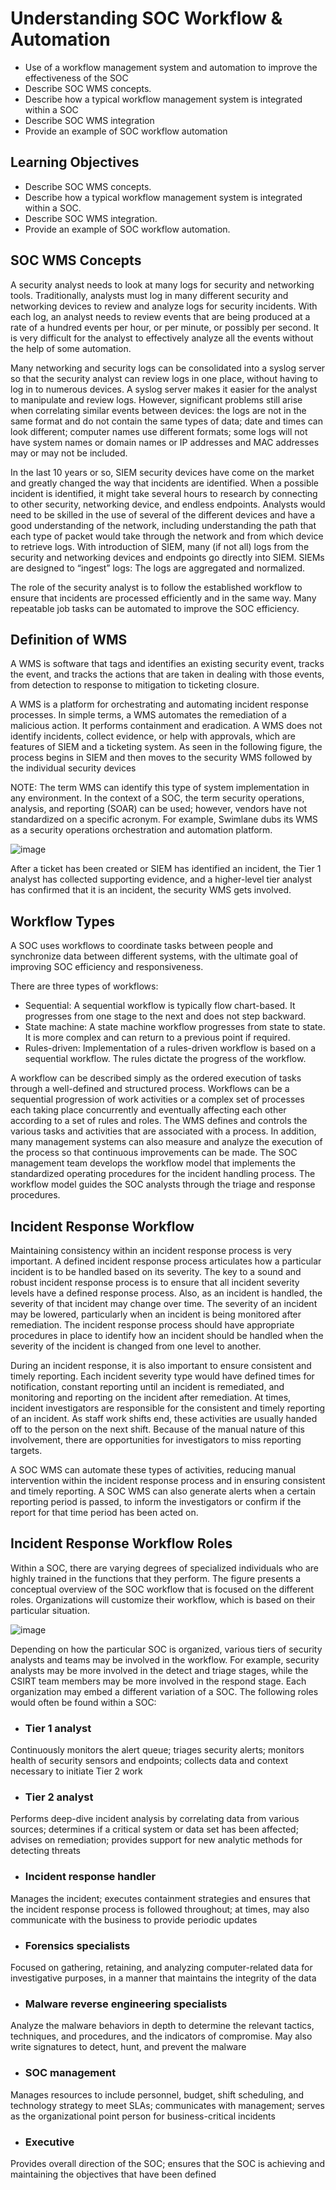 # Understanding SOC Workflow & Automation

- Use of a workflow management system and automation to improve the effectiveness of the SOC
- Describe SOC WMS concepts.
- Describe how a typical workflow management system is integrated within a SOC
- Describe SOC WMS integration
- Provide an example of SOC workflow automation

##  Learning Objectives

- Describe SOC WMS concepts.
- Describe how a typical workflow management system is integrated within a SOC.
- Describe SOC WMS integration.
- Provide an example of SOC workflow automation. 

## SOC WMS Concepts

A security analyst needs to look at many logs for security and networking tools. Traditionally, analysts must log in many different security and networking devices to review and analyze logs for security incidents. With each log, an analyst needs to review events that are being produced at a rate of a hundred events per hour, or per minute, or possibly per second. It is very difficult for the analyst to effectively analyze all the events without the help of some automation.

Many networking and security logs can be consolidated into a syslog server so that the security analyst can review logs in one place, without having to log in to numerous devices. A syslog server makes it easier for the analyst to manipulate and review logs. However, significant problems still arise when correlating similar events between devices: the logs are not in the same format and do not contain the same types of data; date and times can look different; computer names use different formats; some logs will not have system names or domain names or IP addresses and MAC addresses may or may not be included.

In the last 10 years or so, SIEM security devices have come on the market and greatly changed the way that incidents are identified. When a possible incident is identified, it might take several hours to research by connecting to other security, networking device, and endless endpoints. Analysts would need to be skilled in the use of several of the different devices and have a good understanding of the network, including understanding the path that each type of packet would take through the network and from which device to retrieve logs. With introduction of SIEM, many (if not all) logs from the security and networking devices and endpoints go directly into SIEM. SIEMs are designed to “ingest” logs: The logs are aggregated and normalized.

The role of the security analyst is to follow the established workflow to ensure that incidents are processed efficiently and in the same way. Many repeatable job tasks can be automated to improve the SOC efficiency. 

## Definition of WMS

A WMS is software that tags and identifies an existing security event, tracks the event, and tracks the actions that are taken in dealing with those events, from detection to response to mitigation to ticketing closure.

A WMS is a platform for orchestrating and automating incident response processes. In simple terms, a WMS automates the remediation of a malicious action. It performs containment and eradication. A WMS does not identify incidents, collect evidence, or help with approvals, which are features of SIEM and a ticketing system. As seen in the following figure, the process begins in SIEM and then moves to the security WMS followed by the individual security devices

NOTE: The term WMS can identify this type of system implementation in any environment. In the context of a SOC, the term security operations, analysis, and reporting (SOAR) can be used; however, vendors have not standardized on a specific acronym. For example, Swimlane dubs its WMS as a security operations orchestration and automation platform.

![image](https://github.com/user-attachments/assets/97f8f4e7-1cb2-402c-ad16-0096b7125b1f)

After a ticket has been created or SIEM has identified an incident, the Tier 1 analyst has collected supporting evidence, and a higher-level tier analyst has confirmed that it is an incident, the security WMS gets involved.

## Workflow Types

A SOC uses workflows to coordinate tasks between people and synchronize data between different systems, with the ultimate goal of improving SOC efficiency and responsiveness.

There are three types of workflows:

- Sequential: A sequential workflow is typically flow chart-based. It progresses from one stage to the next and does not step backward.
- State machine: A state machine workflow progresses from state to state. It is more complex and can return to a previous point if required.
- Rules-driven: Implementation of a rules-driven workflow is based on a sequential workflow. The rules dictate the progress of the workflow.

A workflow can be described simply as the ordered execution of tasks through a well-defined and structured process. Workflows can be a sequential progression of work activities or a complex set of processes each taking place concurrently and eventually affecting each other according to a set of rules and roles. The WMS defines and controls the various tasks and activities that are associated with a process. In addition, many management systems can also measure and analyze the execution of the process so that continuous improvements can be made. The SOC management team develops the workflow model that implements the standardized operating procedures for the incident handling process. The workflow model guides the SOC analysts through the triage and response procedures. 

## Incident Response Workflow

Maintaining consistency within an incident response process is very important. A defined incident response process articulates how a particular incident is to be handled based on its severity. The key to a sound and robust incident response process is to ensure that all incident severity levels have a defined response process. Also, as an incident is handled, the severity of that incident may change over time. The severity of an incident may be lowered, particularly when an incident is being monitored after remediation. The incident response process should have appropriate procedures in place to identify how an incident should be handled when the severity of the incident is changed from one level to another. 

During an incident response, it is also important to ensure consistent and timely reporting. Each incident severity type would have defined times for notification, constant reporting until an incident is remediated, and monitoring and reporting on the incident after remediation. At times, incident investigators are responsible for the consistent and timely reporting of an incident. As staff work shifts end, these activities are usually handed off to the person on the next shift. Because of the manual nature of this involvement, there are opportunities for investigators to miss reporting targets.

A SOC WMS can automate these types of activities, reducing manual intervention within the incident response process and in ensuring consistent and timely reporting. A SOC WMS can also generate alerts when a certain reporting period is passed, to inform the investigators or confirm if the report for that time period has been acted on.

## Incident Response Workflow Roles

Within a SOC, there are varying degrees of specialized individuals who are highly trained in the functions that they perform. The figure presents a conceptual overview of the SOC workflow that is focused on the different roles. Organizations will customize their workflow, which is based on their particular situation.

![image](https://github.com/user-attachments/assets/30e17e84-c28b-456a-b775-8dae8d25cdd2)

Depending on how the particular SOC is organized, various tiers of security analysts and teams may be involved in the workflow. For example, security analysts may be more involved in the detect and triage stages, while the CSIRT team members may be more involved in the respond stage. Each organization may embed a different variation of a SOC. The following roles would often be found within a SOC:

- ### Tier 1 analyst

Continuously monitors the alert queue; triages security alerts; monitors health of security sensors and endpoints; collects data and context necessary to initiate Tier 2 work

- ### Tier 2 analyst

Performs deep-dive incident analysis by correlating data from various sources; determines if a critical system or data set has been affected; advises on remediation; provides support for new analytic methods for detecting threats

- ### Incident response handler

Manages the incident; executes containment strategies and ensures that the incident response process is followed throughout; at times, may also communicate with the business to provide periodic updates

- ### Forensics specialists

Focused on gathering, retaining, and analyzing computer-related data for investigative purposes, in a manner that maintains the integrity of the data

- ### Malware reverse engineering specialists

Analyze the malware behaviors in depth to determine the relevant tactics, techniques, and procedures, and the indicators of compromise. May also write signatures to detect, hunt, and prevent the malware

- ### SOC management

Manages resources to include personnel, budget, shift scheduling, and technology strategy to meet SLAs; communicates with management; serves as the organizational point person for business-critical incidents

- ### Executive

Provides overall direction of the SOC; ensures that the SOC is achieving and maintaining the objectives that have been defined
